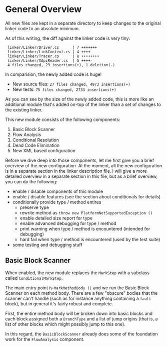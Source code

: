 # General Overview

All new files are kept in a separate directory to keep changes to the original linker code to an absolute minimum.

As of this writing, the diff against the linker code is very tiny:

```
 linker/Linker/Driver.cs      | 7 +++++++
 linker/Linker/LinkContext.cs | 4 ++++
 linker/Linker/Tracer.cs      | 8 ++++++++
 linker/Linker/XApiReader.cs  | 5 ++++-
 4 files changed, 23 insertions(+), 1 deletion(-)
 ```

 In comparision, the newly added code is huge!

* New source files: `27 files changed, 4973 insertions(+)`
* New tests: `75 files changed, 2733 insertions(+)`

As you can see by the size of the newly added code, this is more like an additional module that's added on-top of the linker than a set of changes to the existing linker.

This new module consists of the following components:

1. Basic Block Scanner
2. Flow Analysis
3. Conditional Resolution
4. Dead Code Elimination
5. New XML based configuration

Before we dive deep into those components, let me first give you a brief overview of the new configuration.  At the moment, all the new configuration is in a separate section in the linker description file.  I will give a more detailed overview in a separate section in this file, but as a brief overview, you can do the following:

* enable / disable components of this module
* enable / disable features (see the section about conditionals for details)
* conditionally provide type / method entires
  * preserve type
  * rewrite method as `throw new PlatformNotSupportedException ()`
  * enable detailed size report for type
  * enable advanced debugging for type / method
  * print warning when type / method is encountered (intended for debugging)
  * hard fail when type / method is encountered (used by the test suite)
* some testing and debugging stuff

## Basic Block Scanner

When enabled, the new module replaces the `MarkStep` with a subclass called `ConditionalMarkStep`.

The main entry point is `MarkMethodBody ()` and we run the Basic Block Scanner on each method body.  There are a few "obscure" bodies that the scanner can't handle (such as for instance anything containing a `fault` block), but in general it's fairly robust and complete.

First, the entire method body will be broken down into basic blocks and each block assigned both a `BranchType` and a list of jump origins (that is, a list of other blocks which might possibly jump to this one).

In this regard, the `BasicBlockScanner` already does some of the foundation work for the `FlowAnalysis` component.